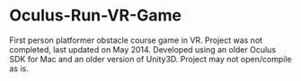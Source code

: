 # Oculus-Run-VR-Game
First person platformer obstacle course game in VR. 
Project was not completed, last updated on May 2014.
Developed using an older Oculus SDK for Mac and an older version of Unity3D. 
Project may not open/compile as is.

